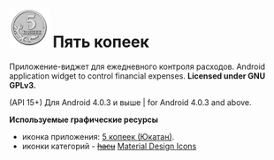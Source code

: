 # ![Logo](https://github.com/Sash0k/Thrift-box/raw/master/thrift-box/src/main/res/drawable-hdpi/ic_launcher.png) Пять копеек

Приложение-виджет для ежедневного контроля расходов.
Android application widget to control financial expenses.
**Licensed under GNU GPLv3.**

(API 15+) Для Android 4.0.3 и выше | for Android 4.0.3 and above.

**Используемые графические ресурсы**
* иконка приложения: [5 копеек (Юкатан)][1].
* иконки категорий - ~~[hacu][2]~~ [Material Design Icons][3]

[1]:https://commons.wikimedia.org/wiki/File:5_%D0%BA%D0%BE%D0%BF%D0%B5%D0%B5%D0%BA.svg
[2]:https://github.com/SoftWearFinance/hacu-icons
[3]:https://materialdesignicons.com/
